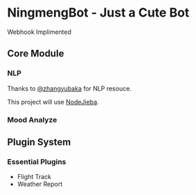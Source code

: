 # NingmengBot - Just a Cute Bot

Webhook Implimented

## Core Module

### NLP

Thanks to [@zhangyubaka](https://github.com/zhangyubaka) for NLP resouce.

This project will use [NodeJieba](https://github.com/yanyiwu/nodejieba).

### Mood Analyze

## Plugin System

### Essential Plugins

- Flight Track
- Weather Report